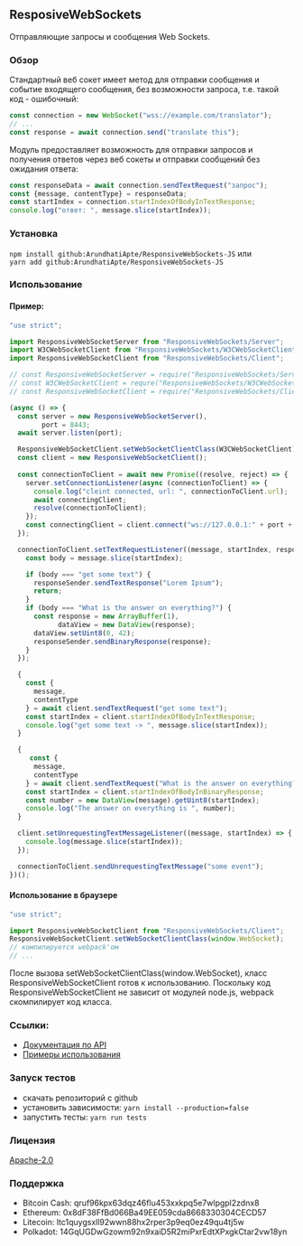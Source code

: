 ## ResposiveWebSockets

Отправляющие запросы и сообщения Web Sockets.

### Обзор

Стандартный веб сокет имеет метод для отправки сообщения и событие входящего сообщения, без возможности запроса, т.е. такой код - ошибочный:
```js
const connection = new WebSocket("wss://example.com/translator");
// ...
const response = await connection.send("translate this");
```

Модуль предоставляет возможность для отправки запросов и получения ответов через веб сокеты и отправки сообщений без ожидания ответа:
```js
const responseData = await connection.sendTextRequest("запрос");
const {message, contentType} = responseData;
const startIndex = connection.startIndexOfBodyInTextResponse;
console.log("ответ: ", message.slice(startIndex));
```
### Установка

`npm install github:ArundhatiApte/ResponsiveWebSockets-JS`
или  
`yarn add github:ArundhatiApte/ResponsiveWebSockets-JS`

### Использование

#### Пример:

```js
"use strict";

import ResponsiveWebSocketServer from "ResponsiveWebSockets/Server";
import W3CWebSocketClient from "ResponsiveWebSockets/W3CWebSocketClient";
import ResponsiveWebSocketClient from "ResponsiveWebSockets/Client";

// const ResponsiveWebSocketServer = require("ResponsiveWebSockets/Server");
// const W3CWebSocketClient = requre("ResponsiveWebSockets/W3CWebSocketClient"); // commonJS
// const ResponsiveWebSocketClient = require("ResponsiveWebSockets/Client");

(async () => {
  const server = new ResponsiveWebSocketServer(),
        port = 8443;
  await server.listen(port);

  ResponsiveWebSocketClient.setWebSocketClientClass(W3CWebSocketClient);
  const client = new ResponsiveWebSocketClient();
  
  const connectionToClient = await new Promise((resolve, reject) => {
    server.setConnectionListener(async (connectionToClient) => {
      console.log("cleint connected, url: ", connectionToClient.url);
      await connectingClient;
      resolve(connectionToClient);
    });
    const connectingClient = client.connect("ws://127.0.0.1:" + port + "/room/12345");
  });

  connectionToClient.setTextRequestListener((message, startIndex, responseSender) => {
    const body = message.slice(startIndex);

    if (body === "get some text") {
      responseSender.sendTextResponse("Lorem Ipsum");
      return;
    }
    if (body === "What is the answer on everything?") {
      const response = new ArrayBuffer(1),
            dataView = new DataView(response);
      dataView.setUint8(0, 42);
      responseSender.sendBinaryResponse(response);
    }
  });

  {
    const {
      message,
      contentType
    } = await client.sendTextRequest("get some text");
    const startIndex = client.startIndexOfBodyInTextResponse;
    console.log("get some text -> ", message.slice(startIndex));
  }

  {
     const {
      message,
      contentType
    } = await client.sendTextRequest("What is the answer on everything?");
    const startIndex = client.startIndexOfBodyInBinaryResponse;
    const number = new DataView(message).getUint8(startIndex);
    console.log("The answer on everything is ", number);
  }

  client.setUnrequestingTextMessageListener((message, startIndex) => {
    console.log(message.slice(startIndex));
  });

  connectionToClient.sendUnrequestingTextMessage("some event");
})();
```
#### Использование в браузере

```js
"use strict";

import ResponsiveWebSocketClient from "ResponsiveWebSockets/Client";
ResponsiveWebSocketClient.setWebSocketClientClass(window.WebSocket);
// компилируется webpack'ом
// ...
```
После вызова setWebSocketClientClass(window.WebSocket), класс ResponsiveWebSocketClient готов к использованию.
Поскольку код ResponsiveWebSocketClient не зависит от модулей node.js, webpack скомпилирует код класса.

### Ссылки:

- [Документация по API](./docs/API.ru.md)
- [Примеры использования](./examples)

### Запуск тестов

- скачать репозиторий с github
- установить зависимости: `yarn install --production=false`
- запустить тесты: `yarn run tests`

### Лицензия

[Apache-2.0](http://www.apache.org/licenses/LICENSE-2.0)

### Поддержка

- Bitcoin Cash: qruf96kpx63dqz46flu453xxkpq5e7wlpgpl2zdnx8
- Ethereum: 0x8dF38FfBd066Ba49EE059cda8668330304CECD57
- Litecoin: ltc1quygsxll92wwn88hx2rper3p9eq0ez49qu4tj5w
- Polkadot: 14GqUGDwGzowm92n9xaiD5R2miPxrEdtXPxgkCtar2vw18yn

